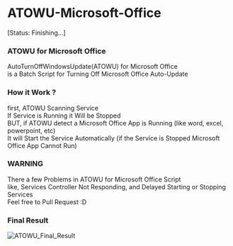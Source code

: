 # ATOWU-Microsoft-Office

[Status: Finishing...]

<h3>ATOWU for Microsoft Office</h3>
AutoTurnOffWindowsUpdate(ATOWU) for Microsoft Office<br>
is a Batch Script for Turning Off Microsoft Office Auto-Update

<h3>How it Work ?</h3>
first, ATOWU Scanning Service<br>
If Service is Running it Will be Stopped<br>
BUT, if ATOWU detect a Microsoft Office App is Running (like word, excel, powerpoint, etc)<br>
It will Start the Service Automatically (if the Service is Stopped Microsoft Office App Cannot Run)

<h3>WARNING</h3>
There a few Problems in ATOWU for Microsoft Office Script<br>
like, Services Controller Not Responding, and Delayed Starting or Stopping Services<br>
Feel free to Pull Request :D

<h3>Final Result</h3>
<img src="https://github.com/trollfist20/ATOWU-Microsoft-Office/blob/master/Final_Result.png" alt="ATOWU_Final_Result">

